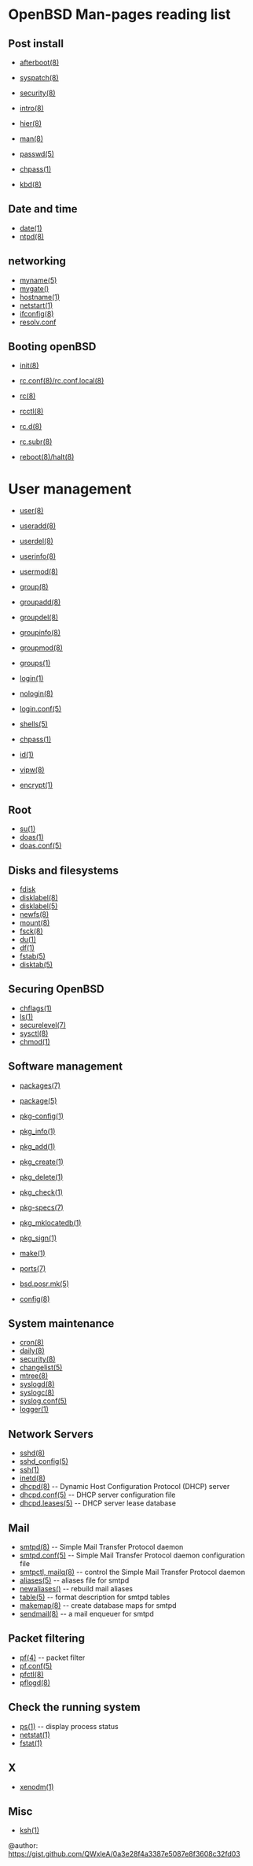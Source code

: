 # OpenBSD Man-pages reading list

## Post install

- [afterboot(8)](https://man.openbsd.org/man8/afterboot.8) 
- [syspatch(8)](https://man.openbsd.org/syspatch.8) 
- [security(8)](https://man.openbsd.org/man8/security.8) 
- [intro(8)](https://man.openbsd.org/intro.8) 
- [hier(8)](https://man.openbsd.org/hier.7) 
- [man(8)](https://man.openbsd.org/man.1) 

- [passwd(5)](https://man.openbsd.org/passwd.5)
- [chpass(1)](https://man.openbsd.org/chpass.1)
- [kbd(8)](https://man.openbsd.org/man8/kbd.8)

## Date and time 

- [date(1)](https://man.openbsd.org/man1/date.1) 
- [ntpd(8)](https://man.openbsd.org/ntpd.8) 

## networking 

- [myname(5)](https://man.openbsd.org/myname.5)
- [mygate()]() 
- [hostname(1)](https://man.openbsd.org/hostname.1) 
- [netstart(1)](https://man.openbsd.org/netstart.8) 
- [ifconfig(8)](https://man.openbsd.org/ifconfig.8) 
- [resolv.conf]() 

## Booting openBSD

- [init(8)](https://man.openbsd.org/init.8)

- [rc.conf(8)/rc.conf.local(8)](https://man.openbsd.org/rc.conf.8)
- [rc(8)](https://man.openbsd.org/rc.8)
- [rcctl(8)](https://man.openbsd.org/rcctl.8)
- [rc.d(8)](https://man.openbsd.org/rc.d.8)
- [rc.subr(8)](https://man.openbsd.org/rc.subr.8)

- [reboot(8)/halt(8)](https://man.openbsd.org/reboot.8)

# User management

- [user(8)](https://man.openbsd.org/user.8)
- [useradd(8)](https://man.openbsd.org/useradd.8)
- [userdel(8)](https://man.openbsd.org/userdel.8)
- [userinfo(8)](https://man.openbsd.org/userinfo.8)
- [usermod(8)](https://man.openbsd.org/usermod.8)

- [group(8)](https://man.openbsd.org/group.8)
- [groupadd(8)](https://man.openbsd.org/groupadd.8)
- [groupdel(8)](https://man.openbsd.org/groupdel.8)
- [groupinfo(8)](https://man.openbsd.org/groupinfo.8)
- [groupmod(8)](https://man.openbsd.org/groupmod.8)
- [groups(1)](https://man.openbsd.org/groups.1)

- [login(1)](https://man.openbsd.org/login.1)
- [nologin(8)](https://man.openbsd.org/nologin.8)
- [login.conf(5)](https://man.openbsd.org/login.conf.5)
- [shells(5)](https://man.openbsd.org/shells.5)

- [chpass(1)](https://man.openbsd.org/chpass.1)
- [id(1)](https://man.openbsd.org/id.1)
- [vipw(8)](https://man.openbsd.org/vipw.8)
- [encrypt(1)](https://man.openbsd.org/encrypt.1)

## Root

- [su(1)](https://man.openbsd.org/su.1)
- [doas(1)](https://man.openbsd.org/doas.1)
- [doas.conf(5)](https://man.openbsd.org/doas.conf.5)

## Disks and filesystems

- [fdisk](https://man.openbsd.org/fdisk.8)
- [disklabel(8)](https://man.openbsd.org/disklabel.8)
- [disklabel(5)](https://man.openbsd.org/disklabel.5)
- [newfs(8)](https://man.openbsd.org/newfs.8)
- [mount(8)](https://man.openbsd.org/mount.8)
- [fsck(8)](https://man.openbsd.org/fsck.8)
- [du(1)](https://man.openbsd.org/du.1)
- [df(1)](https://man.openbsd.org/df.1)
- [fstab(5)](https://man.openbsd.org/fstab.5)
- [disktab(5)](https://man.openbsd.org/disktab.5)

## Securing OpenBSD

- [chflags(1)](https://man.openbsd.org/chflags.1)
- [ls(1)](https://man.openbsd.org/ls.1)
- [securelevel(7)](https://man.openbsd.org/securelevel.7)
- [sysctl(8)](https://man.openbsd.org/sysctl.8)
- [chmod(1)](https://man.openbsd.org/chmod.1)

## Software management

- [packages(7) ](https://man.openbsd.org/packages.7)
- [package(5)](https://man.openbsd.org/package.5)
- [pkg-config(1)](https://man.openbsd.org/pkg-config.1)
- [pkg_info(1)](https://man.openbsd.org/pkg_info.1)
- [pkg_add(1)](https://man.openbsd.org/pkg_add.1)
- [pkg_create(1)](https://man.openbsd.org/pkg_create.1)
- [pkg_delete(1)](https://man.openbsd.org/pkg_delete.1)
- [pkg_check(1)](https://man.openbsd.org/pkg_check.8)
- [pkg-specs(7)](https://man.openbsd.org/packages-specs.7)
- [pkg_mklocatedb(1)](https://man.openbsd.org/pkg_mklocatedb.1)
- [pkg_sign(1)](https://man.openbsd.org/pkg_sign.1)

- [make(1)](https://man.openbsd.org/make.1)
- [ports(7)](https://man.openbsd.org/ports.7)
- [bsd.posr.mk(5)](https://man.openbsd.org/bsd.port.mk.5)
- [config(8)](https://man.openbsd.org/config.8)

## System maintenance

- [cron(8)](https://man.openbsd.org/cron.8)
- [daily(8)](https://man.openbsd.org/daily.8)
- [security(8)](https://man.openbsd.org/security.8)
- [changelist(5)](https://man.openbsd.org/changelist.5)
- [mtree(8)](https://man.openbsd.org/mtree.8)
- [syslogd(8)](https://man.openbsd.org/syslogd.8)
- [syslogc(8)](https://man.openbsd.org/syslogc.8)
- [syslog.conf(5)](https://man.openbsd.org/syslog.conf.5)
- [logger(1)](https://man.openbsd.org/logger.1)

## Network Servers

- [sshd(8)](https://man.openbsd.org/sshd.8)
- [sshd_config(5)](https://man.openbsd.org/sshd_config.5)
- [ssh(1)](https://man.openbsd.org/ssh.1)
- [inetd(8)](https://man.openbsd.org/inetd.8)
- [dhcpd(8)](https://man.openbsd.org/dhcpd.8) -- Dynamic Host Configuration Protocol (DHCP) server
- [dhcpd.conf(5)](https://man.openbsd.org/dhcpd.conf.5) -- DHCP server configuration file
- [dhcpd.leases(5)](https://man.openbsd.org/dhcpd.leases.5) -- DHCP server lease database

## Mail

- [smtpd(8)](https://man.openbsd.org/smtpd.8) -- Simple Mail Transfer Protocol daemon
- [smtpd.conf(5)](https://man.openbsd.org/smtpd.conf.5) -- Simple Mail Transfer Protocol daemon configuration file
- [smtpctl, mailq(8)](https://man.openbsd.org/smtpctl.8) -- control the Simple Mail Transfer Protocol daemon
- [aliases(5)](https://man.openbsd.org/aliases.5) -- aliases file for smtpd
- [newaliases()](https://man.openbsd.org/newaliases.8) -- rebuild mail aliases
- [table(5)](https://man.openbsd.org/table.5) -- format description for smtpd tables
- [makemap(8)](https://man.openbsd.org/makemap.8) -- create database maps for smtpd
- [sendmail(8)](https://man.openbsd.org/sendmail.8) -- a mail enqueuer for smtpd 

## Packet filtering

- [pf(4)](https://man.openbsd.org/pf.4) -- packet filter
- [pf.conf(5)](https://man.openbsd.org/pf.conf.5)
- [pfctl(8)](https://man.openbsd.org/pfctl.8)
- [pflogd(8)](https://man.openbsd.org/pflogd.8)

## Check the running system

- [ps(1)](https://man.openbsd.org/ps.1) -- display process status
- [netstat(1)](https://man.openbsd.org/netstat.1)
- [fstat(1)](https://man.openbsd.org/fstat.1)

## X

- [xenodm(1)](https://man.openbsd.org/xenodm.1)

## Misc

- [ksh(1)](https://man.openbsd.org/ksh.1)

@author: https://gist.github.com/QWxleA/0a3e28f4a3387e5087e8f3608c32fd03